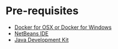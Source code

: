 # Pre-requisites

- [Docker for OSX or Docker for Windows](https://www.docker.com/products/docker)
- [NetBeans IDE](https://netbeans.org/downloads/)
- [Java Development Kit](http://www.oracle.com/technetwork/java/javase/downloads/jdk8-downloads-2133151.html)
